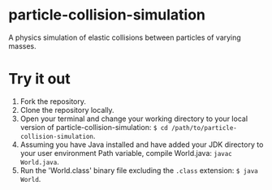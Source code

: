 # particle-collision-simulation
A physics simulation of elastic collisions between particles of varying masses.

# Try it out
1. Fork the repository.
2. Clone the repository locally.
3. Open your terminal and change your working directory to your local version of particle-collision-simulation: `$ cd /path/to/particle-collision-simulation`. 
4. Assuming you have Java installed and have added your JDK directory to your user environment Path variable, compile World.java: `javac World.java`.
5. Run the 'World.class' binary file excluding the `.class` extension: `$ java World`. 
